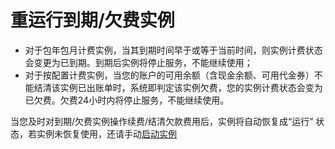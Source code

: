 # 重运行到期/欠费实例

* 对于包年包月计费实例，当其到期时间早于或等于当前时间，则实例计费状态会变更为已到期。到期后实例将停止服务，不能继续使用；
* 对于按配置计费实例，当您的账户的可用余额（含现金余额、可用代金券）不能结清该实例已出账单时，系统即判定该实例欠费，您的实例计费状态会变为已欠费。欠费24小时内将停止服务，不能继续使用。

当您及时对到期/欠费实例操作续费/结清欠款费用后，实例将自动恢复成“运行”
状态，若实例未恢复使用，还请手动[启动实例](Start-Instance.md)